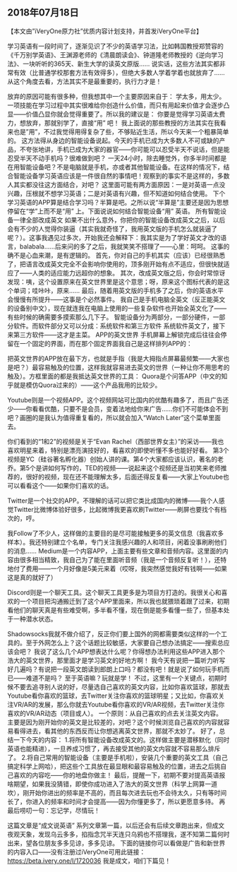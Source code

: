 2018年07月18日
-----

​【本文由”iVeryOne原力社”优质内容计划支持，并首发iVeryOne平台】

学习英语有一段时间了，逐渐见识了不少的英语学习法，比如韩国教授郑赞容的《千万别学英语》、王渊源老师的《清晨朗读会》、钟道隆老师教授的《逆向学习法》、一块听听的365天、新生大学的读英文原版……
说实话，这些方法其实都非常有效（比普通学校那套方法有效得多），但绝大多数人学着学着也就放弃了……从这个角度去看，方法其实不是最重要的，执行力才是！

放弃的原因可能有很多种，但我想其中一个主要原因来自于：
学太多，用太少。
一项技能在学习过程中其实很难给你创造什么价值，而只有用起来价值才会逐步凸显——价值凸显你就会觉得重要了。所以我的建议是：
你要是觉得学习英语太费力，想放弃，那就别学了，直接“用” 吧！
我上面说的那些教授的方法其实在我看来也是”用”，不过我觉得用得复杂了些，不够贴近生活，所以今天来一个粗暴简单的。
这方法得从身边的智能设备说起。今天的手机已成为大多数人不可或缺的产品，不夸张地讲，手机已成为大家的器官——你可能可以忍受半天不说话，但是能忍受半天不动手机吗？很难做到吧？
一天24小时，除去睡觉外，你多半时间都是在用智能设备吧？不是电脑就是手机，亦或者其他智能设备。在这样的情况下，结合智能设备学习英语应该是一件很自然的事情吧！观察到的事实不是这样的，多数人其实都没往这方面结合，对吧？
这里面可能有两方面原因：一是对英语一点没兴趣，压根就不想学习英语；二是对英语有兴趣，但不知道如何结合使用。
下个学习英语的APP算是结合学习吗？半算是吧。之所以说“半算是”主要还是因为思想停留在“学”上而不是“用” 上。下面说说如何结合智能设备“用” 英语。
所有智能设备一律全部改成英文
如果不出什么意外，你把你的智能设备改成英文之后，以后会有不少的人觉得你装逼（其实我就奇怪了，我用英文版的手机怎么就装逼了呢？）。这事我遇见过多次，开始我还会解释下：我其实是为了学好英文才改的语言，balabala……后来问的多了之后，我就笑笑不搭理了——心里：呵呵。
这事的确不是心血来潮，是有逻辑的。
首先，你对自己的手机其实（应该）已经很熟悉了，把语言改成英文完全不会影响你使用的，顶多刚开始有点不适应，但很快就适应了——人类的适应能力远超你的想象。
其次，改成英文版之后，你会时常惊讶发现：咦，这个设置原来在英文世界里是这个意思；呀，原来这个图标代表的是这个单词；哇咔咔，原来……
最后，随着用英文版的手机多了之后，你的英语水平会慢慢有所提升——这事是个必然事件。
我自己是手机电脑全英文（反正能英文的设备别中文），现在就连我在电脑上使用的一些复杂软件也开始全英文化了——有些时候的确需要多摸索那么几下子。
智能设备分为两部分，一部分硬件，一部分软件。而软件部分又可以分成：系统软件和第三方软件
系统软件英文了，接下来第三方软件——这才是主菜。
APP的英文世界
手机屏幕上解锁完成后往往会停留在一个固定的界面，而在那个固定界面我自己是这样排列APP的：


把英文世界的APP放在最下方，也就是手指（我是大拇指点屏幕最频繁——大家也是吧？）最容易触及的位置，这样我就容易进去英文的世界（一种让你不用思考的触及）。方框里面的都是我抵达英文世界的工具：
Quora是个问答APP（中文的知乎就是模仿Quora过来的）——这个产品我用的比较少。


Youtube则是一个视频APP。这个视频网站可比国内的优酷有趣多了，而且广告还少——你看看优酷，只要不是会员，变着法地给你来广告……你们不可能体会不到吧？画圈的是我认为值得重复看的，所以就会加入“Watch Later”这个菜单里面去。





你们看到的“1和2”的视频是关于“Evan Rachel（西部世界女主）”的采访——我也喜欢明星来着，特别是漂亮演技好的，看喜欢的即使听懂不多也能好好看。 第3个视频是YC（硅谷著名孵化器）创始人讲的课。第4个大家都应该认识，著名的老乔。第5个是讲如何写作的，TED的视频——说起来这个视频还是当初笑来老师推荐的，很好的视频，现在还不能理解太多，后面还得反复看——大家上Youtube也可以看看这个——如果你们喜欢的话。

Twitter是一个社交的APP。不理解的话可以把它类比成国内的微博——我个人感觉Twitter比微博体验好很多，比起微博我更喜欢刷Twitter——刷屏也要找个有档次的，哼。


我Follow了不少人，这样做的主要目的是尽可能接触更多的英文信息（我喜欢多样本）。我还特别建立个名单，专门关注我感兴趣的人和项目，闲着没事刷刷他们的消息……
Medium是一个内容APP，上面主要有些文章和音频内容。这里面的内容由很多相当精致，我自己为了能在里面听音频（我是一个音频反复听！），还特地付了费用——一个月好像是5美元来着（哎呀，我突然感觉我好有钱啊——如果这是真的就好了）


Discord则是一个聊天工具。这个聊天工具更多是为项目方打造的。我很关心和喜欢的一个项目把沟通搬迁到了这个APP里面来，所以我也就猥琐着跟了过来，初期看他们的聊天真是有些难受啊，多半看不懂，现在倒是能多看懂一些了，但基本处于一种潜水状态。


Shadowsocks我就不做介绍了，反正你们要上国外的网都需要类似这样的一个工具的。至于外网怎么上？这个话题比较敏感，大家要自己想办法搞定——搜索总应该会吧？
我说了这么几个APP想表达什么呢？你得想办法利用这些APP进入那个浩大的英文世界，那里面才是学习英文的好地方啊！
我今天有说把一篇听力听写好几遍吗？有说把一段英文朗读到郎朗上口吗？都没有吧！就是说了如何玩手机而已——难道不是吗？
至于英语嘛？玩就是学！
不过，这里有一个关键点，初期时候不要去追寻别人说的好，尽量选自己喜欢的英文内容，比如你喜欢篮球，那就去Youtube看你喜欢的篮球，去Twitter关注你喜欢的篮球明星；又比如，你喜欢关注VR/AR的发展，那么你就去Youtube看你喜欢的VR/AR视频，去Twitter关注你喜欢的VR/AR动态（项目或人）。
一个原则：从自己喜欢的点去关注英文内容。 主要是因为刚开始你的英文是比较差的，对吧？这个时候浏览自己喜欢的内容就容易看得进去，看其他的东西反而让你想逃离英文世界，那就不太妙了。
好了，总结一下今天的内容：
1.将所有智能设备改成英文的。这样做主要是潜移默化（同时英语也能精进），一旦养成习惯了，再去接受其他的英文内容就不容易那么排斥了。
2.将自己常用的智能设备（主要是手机啦），安装几个重要的英文工具（自己搞定科学上网哈），把这些个工具放在最显眼和最容易触及的位置，进去之后挑自己喜欢的内容吃——你的地盘你做主！
最后，提醒一下，初期不要对提高英语报啥期望，如果我没猜错，即使你成功进入了浩大的英文世界（科学上网算一道坎），刚开始你进出的频率是不高的，而且每次进去玩也不会待太久，只有等时间长了，你进入的频率和时间才会提高——因为你懂更多了，所以更愿意多待。
再最后唠叨一句：忘记学，尽情玩！

这篇文章是“成文说英语” 系列文章第一篇，以后还会有后续文章跑出来，但成文夜观天象，发现乌云多多，掐指念咒半天连只乌鸦也不搭理我，遂不知第二篇何时出来，望各位朋友多多见谅，多多见谅。
下面的链接你可以看做是广告和新世界的内容入口——没有注册过iVeryOne可用此链接：
https://beta.ivery.one/I/1720036
我是成文，咱们下篇见！
